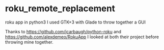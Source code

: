 # roku_remote_replacement
roku app in python3 
I used GTK+3 with Glade to throw together a GUI

Thanks to https://github.com/jcarbaugh/python-roku and https://github.com/alexdemeo/RokuApp
I looked at both their project before throwing mine together.
